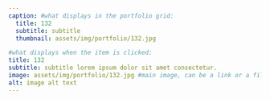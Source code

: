 ```yaml
---
caption: #what displays in the portfolio grid:
  title: 132
  subtitle: subtitle
  thumbnail: assets/img/portfolio/132.jpg

#what displays when the item is clicked:
title: 132
subtitle: subtitle lorem ipsum dolor sit amet consectetur.
image: assets/img/portfolio/132.jpg #main image, can be a link or a file in assets/img/portfolio
alt: image alt text
---
```

